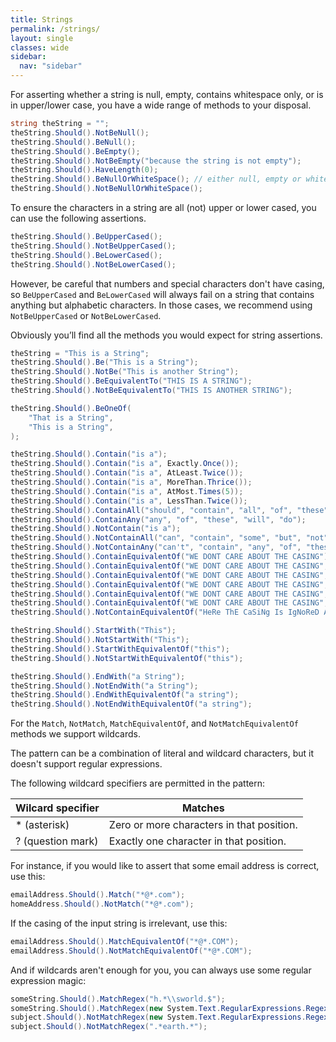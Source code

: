 ```yaml
---
title: Strings
permalink: /strings/
layout: single
classes: wide
sidebar:
  nav: "sidebar"
---
```


For asserting whether a string is null, empty, contains whitespace only, or is in upper/lower case, you have a wide range of methods to your disposal.

```csharp
string theString = "";
theString.Should().NotBeNull();
theString.Should().BeNull();
theString.Should().BeEmpty();
theString.Should().NotBeEmpty("because the string is not empty");
theString.Should().HaveLength(0);
theString.Should().BeNullOrWhiteSpace(); // either null, empty or whitespace only
theString.Should().NotBeNullOrWhiteSpace();
```

To ensure the characters in a string are all (not) upper or lower cased, you can use the following assertions.

```csharp
theString.Should().BeUpperCased();
theString.Should().NotBeUpperCased();
theString.Should().BeLowerCased();
theString.Should().NotBeLowerCased();
```

However, be careful that numbers and special characters don't have casing, so `BeUpperCased` and `BeLowerCased` will always fail on a string that contains anything but alphabetic characters. In those cases, we recommend using `NotBeUpperCased` or `NotBeLowerCased`.

Obviously you’ll find all the methods you would expect for string assertions.

```csharp
theString = "This is a String";
theString.Should().Be("This is a String");
theString.Should().NotBe("This is another String");
theString.Should().BeEquivalentTo("THIS IS A STRING");
theString.Should().NotBeEquivalentTo("THIS IS ANOTHER STRING");

theString.Should().BeOneOf(
    "That is a String",
    "This is a String",
);

theString.Should().Contain("is a");
theString.Should().Contain("is a", Exactly.Once());
theString.Should().Contain("is a", AtLeast.Twice());
theString.Should().Contain("is a", MoreThan.Thrice());
theString.Should().Contain("is a", AtMost.Times(5));
theString.Should().Contain("is a", LessThan.Twice());
theString.Should().ContainAll("should", "contain", "all", "of", "these");
theString.Should().ContainAny("any", "of", "these", "will", "do");
theString.Should().NotContain("is a");
theString.Should().NotContainAll("can", "contain", "some", "but", "not", "all");
theString.Should().NotContainAny("can't", "contain", "any", "of", "these");
theString.Should().ContainEquivalentOf("WE DONT CARE ABOUT THE CASING");
theString.Should().ContainEquivalentOf("WE DONT CARE ABOUT THE CASING", Exactly.Once());
theString.Should().ContainEquivalentOf("WE DONT CARE ABOUT THE CASING", AtLeast.Twice());
theString.Should().ContainEquivalentOf("WE DONT CARE ABOUT THE CASING", MoreThan.Thrice());
theString.Should().ContainEquivalentOf("WE DONT CARE ABOUT THE CASING", AtMost.Times(5));
theString.Should().ContainEquivalentOf("WE DONT CARE ABOUT THE CASING", LessThan.Twice());
theString.Should().NotContainEquivalentOf("HeRe ThE CaSiNg Is IgNoReD As WeLl");

theString.Should().StartWith("This");
theString.Should().NotStartWith("This");
theString.Should().StartWithEquivalentOf("this");
theString.Should().NotStartWithEquivalentOf("this");

theString.Should().EndWith("a String");
theString.Should().NotEndWith("a String");
theString.Should().EndWithEquivalentOf("a string");
theString.Should().NotEndWithEquivalentOf("a string");
```

For the `Match`, `NotMatch`, `MatchEquivalentOf`, and `NotMatchEquivalentOf` methods we support wildcards.

The pattern can be a combination of literal and wildcard characters, but it doesn't support regular expressions.

The following wildcard specifiers are permitted in the pattern:

| Wilcard specifier | Matches                                   |
| ----------------- | ----------------------------------------- |
| * (asterisk)      | Zero or more characters in that position. |
| ? (question mark) | Exactly one character in that position.   |

For instance, if you would like to assert that some email address is correct, use this:

```csharp
emailAddress.Should().Match("*@*.com");
homeAddress.Should().NotMatch("*@*.com");
```

If the casing of the input string is irrelevant, use this:

```csharp
emailAddress.Should().MatchEquivalentOf("*@*.COM");
emailAddress.Should().NotMatchEquivalentOf("*@*.COM");
```

And if wildcards aren't enough for you, you can always use some regular expression magic:

```csharp
someString.Should().MatchRegex("h.*\\sworld.$");
someString.Should().MatchRegex(new System.Text.RegularExpressions.Regex("h.*\\sworld.$"));
subject.Should().NotMatchRegex(new System.Text.RegularExpressions.Regex(".*earth.*"));
subject.Should().NotMatchRegex(".*earth.*");
```
